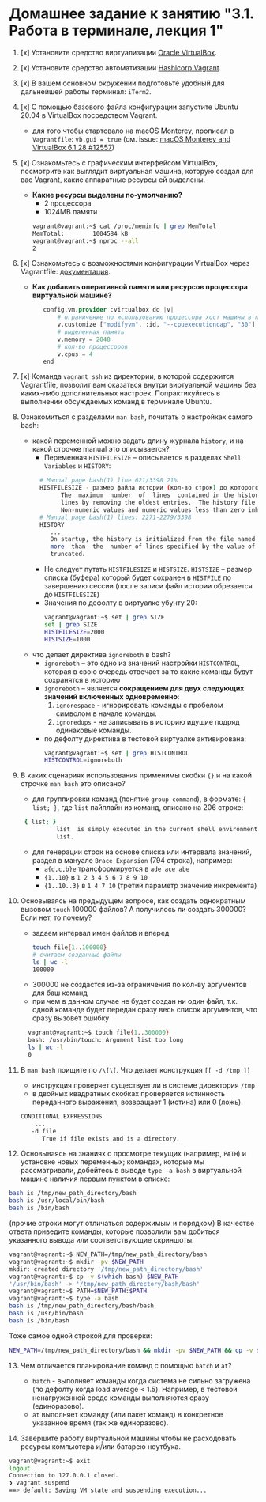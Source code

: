 # Домашнее задание к занятию "3.1. Работа в терминале, лекция 1"

1. [x] Установите средство виртуализации [Oracle VirtualBox](https://www.virtualbox.org/).
2. [x] Установите средство автоматизации [Hashicorp Vagrant](https://www.vagrantup.com/).
3. [x] В вашем основном окружении подготовьте удобный для дальнейшей работы терминал: `iTerm2`.
4. [x] С помощью базового файла конфигурации запустите Ubuntu 20.04 в VirtualBox посредством Vagrant.
    - для того чтобы стартовало на macOS Monterey, прописал в `Vagrantfile`: `vb.gui = true` (см.
      issue: [macOS Monterey and VirtualBox 6.1.28 #12557](https://github.com/hashicorp/vagrant/issues/12557))
5. [x] Ознакомьтесь с графическим интерфейсом VirtualBox, посмотрите как выглядит виртуальная машина, которую создал для
   вас Vagrant, какие аппаратные ресурсы ей выделены.
    - **Какие ресурсы выделены по-умолчанию?**
        - 2 процессора
        - 1024MB памяти
      ```bash
      vagrant@vagrant:~$ cat /proc/meminfo | grep MemTotal
      MemTotal:        1004584 kB
      vagrant@vagrant:~$ nproc --all
      2
      ```
6. [x] Ознакомьтесь с возможностями конфигурации VirtualBox через
   Vagrantfile: [документация](https://www.vagrantup.com/docs/providers/virtualbox/configuration.html).
    - **Как добавить оперативной памяти или ресурсов процессора виртуальной машине?**
      ```terraform
         config.vm.provider :virtualbox do |v|
             # ограничение по использованию процессора хост машины в процентах
             v.customize ["modifyvm", :id, "--cpuexecutioncap", "30"]
             # выделенная память
             v.memory = 2048
             # кол-во процессоров
             v.cpus = 4
         end
      ```
7. [x] Команда `vagrant ssh` из директории, в которой содержится Vagrantfile, позволит вам оказаться внутри виртуальной
   машины без каких-либо дополнительных настроек. Попрактикуйтесь в выполнении обсуждаемых команд в терминале Ubuntu.
8. Ознакомиться с разделами `man bash`, почитать о настройках самого bash:
    * какой переменной можно задать длину журнала `history`, и на какой строчке manual это описывается?
        - Переменная `HISTFILESIZE` – описывается в разделах `Shell Variables` и `HISTORY`:
      ```bash
        # Manual page bash(1) line 621/3398 21%
        HISTFILESIZE - размер файла истории (кол-во строк) до которого он обрезается.
              The  maximum  number  of  lines  contained in the history file.  When this variable is assigned a value, the history file is truncated, if necessary, to contain no more than that number of
              lines by removing the oldest entries.  The history file is also truncated to this size after writing it when a shell exits.  If the value is 0, the history file is truncated to zero  size.
              Non-numeric values and numeric values less than zero inhibit truncation.  The shell sets the default value to the value of HISTSIZE after reading any startup files.
        # Manual page bash(1) lines: 2271-2279/3398
        HISTORY
           ...
           On startup, the history is initialized from the file named by the variable HISTFILE (default ~/.bash_history).  The file named by the value of HISTFILE is truncated, if necessary, to  contain  no
           more  than  the  number of lines specified by the value of HISTFILESIZE.  If HISTFILESIZE is unset, or set to null, a non-numeric value, or a numeric value less than zero, the history file is not
           truncated.
      ```
        - Не следует путать `HISTFILESIZE` и `HISTSIZE`. `HISTSIZE` – размер списка (буфера) который будет сохранен в `HISTFILE`
          по завершению сессии (после записи файл истории обрезается до `HISTFILESIZE`)
        - Значения по дефолту в виртуалке убунту 20:
          ```bash
          vagrant@vagrant:~$ set | grep SIZE
          set | grep SIZE
          HISTFILESIZE=2000
          HISTSIZE=1000
          ```
    * что делает директива `ignoreboth` в bash?
        - `ignoreboth` – это одно из значений настройки `HISTCONTROL`, которая в свою очередь отвечает за то какие
          команды будут сохранятся в историю
        - `ignoreboth` – является **сокращением для двух следующих значений включенных одновременно**:
           1. `ignorespace` - игнорировать команды с пробелом символом в начале команды. 
           2. `ignoredups` - не записывать в историю идущие подряд одинаковые команды.
        - по дефолту директива в тестовой виртуалке активирована:
          ```bash
          vagrant@vagrant:~$ set | grep HISTCONTROL
          HISTCONTROL=ignoreboth
          ```
9. В каких сценариях использования применимы скобки `{}` и на какой строчке `man bash` это описано?
   - для группировки команд (понятие `group command`), в формате: `{ list; }`, где `list` пайплайн из команд, описано на 206 строке:
    ```bash
     { list; }
              list  is simply executed in the current shell environment.  list must be terminated with a newline or semicolon.  This is known as a group command.  The return status is the exit status of
              list. 
   ```
   - для генерации строк на основе списка или интервала значений, раздел в мануале `Brace Expansion` (794 строка), например:
       - `a{d,c,b}e` трансформируется в `ade ace abe`
       - `{1..10}` в `1 2 3 4 5 6 7 8 9 10`
       - `{1..10..3}` в `1 4 7 10` (третий параметр значение инкремента)
     
10. Основываясь на предыдущем вопросе, как создать однократным вызовом `touch` 100000 файлов? А получилось ли
    создать 300000? Если нет, то почему?
    - задаем интервал имен файлов и вперед
      ```bash
      touch file{1..100000}
      # считаем созданные файлы
      ls | wc -l
      100000
      ```
    - 300000 не создастся из-за ограничения по кол-ву аргументов для баш команд
    - при чем в данном случае не будет создан ни один файл, т.к. одной команде будет передан сразу весь список аргументов, что сразу вызовет ошибку
    ```bash
      vagrant@vagrant:~$ touch file{1..300000}
      bash: /usr/bin/touch: Argument list too long
      ls | wc -l 
      0
    ```
11. В `man bash` поищите по `/\[\[`. Что делает конструкция `[[ -d /tmp ]]`
    - инструкция проверяет существует ли в системе директория `/tmp`
    - в двойных квадратных скобках проверяется истинность переданного выражения, возвращает 1 (истина) или 0 (ложь).
    ```bash
    CONDITIONAL EXPRESSIONS
        ...
       -d file
          True if file exists and is a directory.
    ```
12. Основываясь на знаниях о просмотре текущих (например, `PATH`) и установке новых переменных; командах, которые мы
    рассматривали, добейтесь в выводе `type -a bash` в виртуальной машине наличия первым пунктом в списке:

```bash
bash is /tmp/new_path_directory/bash
bash is /usr/local/bin/bash
bash is /bin/bash
```
(прочие строки могут отличаться содержимым и порядком)
В качестве ответа приведите команды, которые позволили вам добиться указанного вывода или соответствующие скриншоты.

```bash
vagrant@vagrant:~$ NEW_PATH=/tmp/new_path_directory/bash
vagrant@vagrant:~$ mkdir -pv $NEW_PATH
mkdir: created directory '/tmp/new_path_directory/bash'
vagrant@vagrant:~$ cp -v $(which bash) $NEW_PATH
'/usr/bin/bash' -> '/tmp/new_path_directory/bash/bash'
vagrant@vagrant:~$ PATH=$NEW_PATH:$PATH
vagrant@vagrant:~$ type -a bash
bash is /tmp/new_path_directory/bash/bash
bash is /usr/bin/bash
bash is /bin/bash
```

Тоже самое одной строкой для проверки:
```bash
NEW_PATH=/tmp/new_path_directory/bash && mkdir -pv $NEW_PATH && cp -v $(which bash) $NEW_PATH && PATH=$NEW_PATH:$PATH && type -a bash
```

13. Чем отличается планирование команд с помощью `batch` и `at`?
     - `batch` - выполняет команды когда система не сильно загружена (по дефолту когда load average < 1.5). 
        Например, в тестовой ненагруженной среде команды выполняются сразу (единоразово).
     - `at` выполняет команду (или пакет команд) в конкретное указанное время (так же единоразово).

14. Завершите работу виртуальной машины чтобы не расходовать ресурсы компьютера и/или батарею ноутбука.
```bash
vagrant@vagrant:~$ exit
logout
Connection to 127.0.0.1 closed.
❯ vagrant suspend
==> default: Saving VM state and suspending execution...
```
